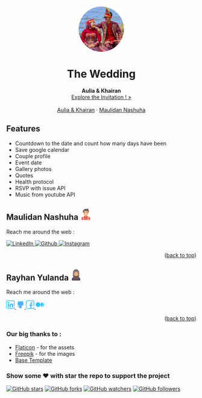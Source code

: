 <div id="top"></div>
<!--
*** Thanks for checking out our wedding invitation template.
*** Don't forget to give the project a star!
*** Thanks again! Now go create something AMAZING! :D
-->


<!-- PROJECT LOGO -->
<br />
<div align="center">
  <a href="https://ngodingsolusi.github.io/the-wedding-of-rehan-maulidan/">
    <img src="images/readme/half%20circle.png" alt="Logo" width="120" height="120">
  </a>

  <h1 align="center">The Wedding</h1>

  <p align="center">
    <strong>Aulia & Khairan</strong>
    <br />
    <a href="https://ngodingsolusi.github.io/the-wedding-of-rehan-maulidan/">Explore the Invitation ! »</a>
    <br />
    <br />
    <a href="https://github.com/rayhanyulanda">Aulia & Khairan</a>
    ·
    <a href="https://github.com/maulidannashuha">Maulidan Nashuha</a>
  </p>
</div>

## Features
- Countdown to the date and count how many days have been
- Save google calendar
- Couple profile
- Event date
- Gallery photos
- Quotes
- Health protocol
- RSVP with issue API
- Music from youtube API

<!-- The wedding -->
## Maulidan Nashuha <img src="images/readme/man.png" width="30px">



Reach me around the web :

<a href="https://www.linkedin.com/in/maulidannashuha/" target="_blank">
<img src="https://img.shields.io/badge/LinkedIn-%230077B5.svg?&style=flat-square&logo=linkedin&logoColor=white" alt="LinkedIn">
</a>
<a href="https://www.github.com/maulidannashuha/" target="_blank">
<img src="https://img.shields.io/badge/Github-%fedcba.svg?&style=flat-square&logo=github&logoColor=white&color=black" alt="Github">
</a>
<a href="https://www.instagram.com/maulidannashuha/" target="_blank">
<img src="https://img.shields.io/badge/Instagram-%23E4405F.svg?&style=flat-square&logo=instagram&logoColor=white" alt="Instagram">
</a>
<!--<a href="https://twitter.com/ngodingsolusi" target="_blank">
<img src="https://img.shields.io/badge/Twitter-%231DA1F2.svg?&style=flat-square&logo=twitter&logoColor=white" alt="Twitter">
</a>
<a href="https://dev.to/ABSphreak" target="_blank">
<img src="https://img.shields.io/badge/DEV-%230A0A0A.svg?&style=flat-square&logo=DEV.to&logoColor=white" alt="DEV.to">
</a>
<a href="https://open.spotify.com/user/0170agi99s5hh187g7mtz245b" target="_blank">
<img src="https://img.shields.io/badge/Spotify-%231ED760.svg?&style=flat-square&logo=spotify&logoColor=white" alt="Spotify">
</a>-->


<p align="right">(<a href="#top">back to top</a>)</p>


## Rayhan Yulanda <img src="images/readme/woman.png" width="30px">



Reach me around the web :

<a href="https://linkedin.com/in/rayhanyulanda">
  <img alt="Rehan's Linkdein" width="22px" src="https://raw.githubusercontent.com/RayhanYulanda/rayhanyulanda/master/assets/icons/linkedin.png" />
</a>
<a target="_blank" href="https://github.com/rayhanyulanda">
<img alt="Rehan's Github" width="22px" src="https://raw.githubusercontent.com/RayhanYulanda/rayhanyulanda/master/assets/icons/github.png" />
</a>
<a target="_blank" href="https://www.facebook.com/rayhanyulanda/">
<img alt="Rehan's Facebook" width="22px" src="https://raw.githubusercontent.com/RayhanYulanda/rayhanyulanda/master/assets/icons/facebook.png" />
</a>
<a target="_blank" href="https://medium.com/@rayhanyulanda">
<img alt="Rehan's Medium" width="22px" src="https://raw.githubusercontent.com/RayhanYulanda/rayhanyulanda/master/assets/icons/medium.png" />
</a>

<p align="right">(<a href="#top">back to top</a>)</p>

### Our big thanks to :
- [Flaticon](https://flaticon.com) - for the assets
- [Freepik](https://freepik.com) - for the images
- [Base Template](https://technext.github.io/wedding/)

### Show some :heart: with star the repo to support the project
[![GitHub stars](https://img.shields.io/github/stars/ngodingsolusi/the-wedding-of-rehan-maulidan.svg?style=social&label=Star)](https://github.com/ngodingsolusi/the-wedding-of-rehan-maulidan)
[![GitHub forks](https://img.shields.io/github/forks/ngodingsolusi/the-wedding-of-rehan-maulidan.svg?style=social&label=Fork)](https://github.com/ngodingsolusi/the-wedding-of-rehan-maulidan)
[![GitHub watchers](https://img.shields.io/github/watchers/ngodingsolusi/the-wedding-of-rehan-maulidan.svg?style=social&label=Watch)](https://github.com/ngodingsolusi/the-wedding-of-rehan-maulidan)
[![GitHub followers](https://img.shields.io/github/followers/maulidannashuha.svg?style=social&label=Follow)](https://github.com/maulidannashuha)
